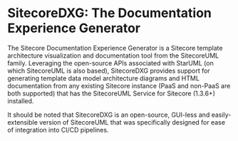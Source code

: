 # SitecoreDXG: The Documentation Experience Generator

The Sitecore Documentation Experience Generator is a Sitecore template architecture visualization and documentation tool from the SitecoreUML family. Leveraging the open-source APIs associated with StarUML \(on which SitecoreUML is also based\), SitecoreDXG provides support for generating template data model architecture diagrams and HTML documentation from any existing Sitecore instance \(PaaS and non-PaaS are both supported\) that has the SitecoreUML Service for Sitecore \(1.3.6+\) installed.

It should be noted that SitecoreDXG is an open-source, GUI-less and easily-extensible version of SitecoreUML that was specifically designed for ease of integration into CI/CD pipelines.

